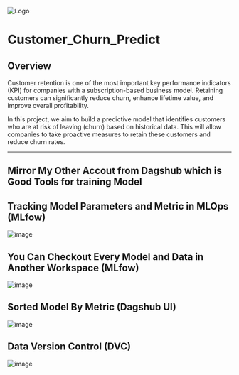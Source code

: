 ![Logo](https://github.com/user-attachments/assets/84bd3b29-b44f-4437-8632-913c5705ee95)

# Customer_Churn_Predict

## Overview

Customer retention is one of the most important key performance indicators (KPI) for companies with a subscription-based business model. Retaining customers can significantly reduce churn, enhance lifetime value, and improve overall profitability. 

In this project, we aim to build a predictive model that identifies customers who are at risk of leaving (churn) based on historical data. This will allow companies to take proactive measures to retain these customers and reduce churn rates.


---
Mirror My Other Accout from Dagshub which is Good Tools for training Model
---

## Tracking Model Parameters and Metric in MLOps (MLfow)
![image](https://github.com/user-attachments/assets/bc54d996-4e71-4d99-a4da-90612c6eba53)


## You Can Checkout Every Model and Data in Another Workspace (MLfow)
![image](https://github.com/user-attachments/assets/7cce6930-2f26-4976-a477-73a82c4381b0)


## Sorted Model By Metric (Dagshub UI)
![image](https://github.com/user-attachments/assets/e48e837e-30c8-4c0e-9107-7b36b40677c7)

## Data Version Control (DVC) 
![image](https://github.com/user-attachments/assets/43001ed8-6efb-48a0-ac79-8c6931fca981)
